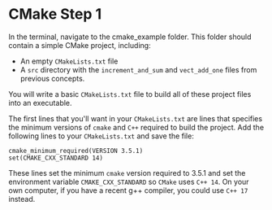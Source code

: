 # CMake Step 1

In the terminal, navigate to the cmake_example folder. This folder should contain a simple CMake project, including:

- An empty `CMakeLists.txt` file
- A `src` directory with the `increment_and_sum` and `vect_add_one` files from previous concepts.

You will write a basic `CMakeLists.txt` file to build all of these project files into an executable.

The first lines that you'll want in your `CMakeLists.txt` are lines that specifies the minimum versions of `cmake` and `C++` required to build the project. Add the following lines to your `CMakeLists.txt` and save the file:

```
cmake_minimum_required(VERSION 3.5.1)
set(CMAKE_CXX_STANDARD 14)
```

These lines set the minimum `cmake` version required to 3.5.1 and set the environment variable `CMAKE_CXX_STANDARD` so `CMake` uses `C++ 14`. On your own computer, if you have a recent g++ compiler, you could use `C++ 17` instead.

